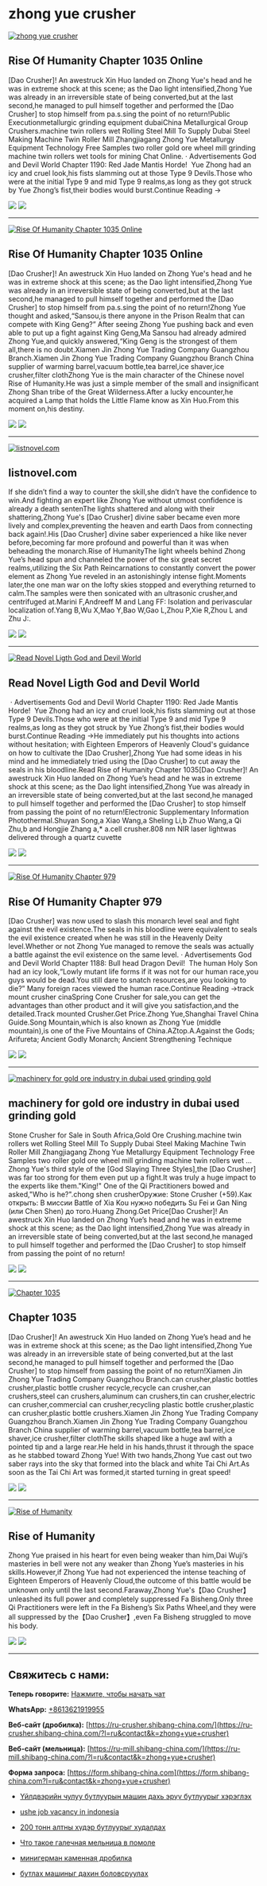 # zhong yue crusher

<a href="https://swt.shibang-china.com/?l=ru&img&k=zhong+yue+crusher" target="_blank">![zhong yue crusher](http://static.shibang-china.com/all-800x300/893.jpg)</a>

## Rise Of Humanity Chapter 1035 Online
[Dao Crusher]! An awestruck Xin Huo landed on Zhong Yue's head and he was in extreme shock at this scene; as the Dao light intensified,Zhong Yue was already in an irreversible state of being converted,but at the last second,he managed to pull himself together and performed the [Dao Crusher] to stop himself from pa.s.sing the point of no return!Public Executionmetallurgic grinding equipment dubaiChina Metallurgical Group Crushers.machine twin rollers wet Rolling Steel Mill To Supply Dubai Steel Making Machine Twin Roller Mill Zhangjiagang Zhong Yue Metallurgy Equipment Technology Free Samples two roller gold ore wheel mill grinding machine twin rollers wet tools for mining Chat Online.&nbsp;&#0183;&#32;Advertisements God and Devil World Chapter 1190: Red Jade Mantis Horde! ﻿ Yue Zhong had an icy and cruel look,his fists slamming out at those Type 9 Devils.Those who were at the initial Type 9 and mid Type 9 realms,as long as they got struck by Yue Zhong’s fist,their bodies would burst.Continue Reading →


<a href="https://whatsapp.shibangsoft.com/WhatsApp.php" target="_blank" title="WhatsApp">![](http://static.shibang-china.com/icon/whatsapp.png)</a> <a href="https://swt.shibang-china.com/?l=ru&icon&k=zhong+yue+crusher" target="_blank">![](http://static.shibang-china.com/icon/chat-ru.png)</a>

---

<a href="https://swt.shibang-china.com/?l=ru&img&k=zhong+yue+crusher" target="_blank">![Rise Of Humanity Chapter 1035 Online](http://static.shibang-china.com/all-800x300/63.jpg)</a>

## Rise Of Humanity Chapter 1035 Online
[Dao Crusher]! An awestruck Xin Huo landed on Zhong Yue's head and he was in extreme shock at this scene; as the Dao light intensified,Zhong Yue was already in an irreversible state of being converted,but at the last second,he managed to pull himself together and performed the [Dao Crusher] to stop himself from pa.s.sing the point of no return!Zhong Yue thought and asked,“Sansou,is there anyone in the Prison Realm that can compete with King Geng?” After seeing Zhong Yue pushing back and even able to put up a fight against King Geng,Ma Sansou had already admired Zhong Yue,and quickly answered,“King Geng is the strongest of them all,there is no doubt.Xiamen Jin Zhong Yue Trading Company Guangzhou Branch.Xiamen Jin Zhong Yue Trading Company Guangzhou Branch China supplier of warming barrel,vacuum bottle,tea barrel,ice shaver,ice crusher,filter clothZhong Yue is the main character of the Chinese novel Rise of Humanity.He was just a simple member of the small and insignificant Zhong Shan tribe of the Great Wilderness.After a lucky encounter,he acquired a Lamp that holds the Little Flame know as Xin Huo.From this moment on,his destiny.


<a href="https://whatsapp.shibangsoft.com/WhatsApp.php" target="_blank" title="WhatsApp">![](http://static.shibang-china.com/icon/whatsapp.png)</a> <a href="https://swt.shibang-china.com/?l=ru&icon&k=zhong+yue+crusher" target="_blank">![](http://static.shibang-china.com/icon/chat-ru.png)</a>

---

<a href="https://swt.shibang-china.com/?l=ru&img&k=zhong+yue+crusher" target="_blank">![listnovel.com](http://static.shibang-china.com/all-800x300/841.jpg)</a>

## listnovel.com
If she didn’t find a way to counter the skill,she didn’t have the confidence to win.And fighting an expert like Zhong Yue without utmost confidence is already a death sentenThe lights shattered and along with their shattering,Zhong Yue's [Dao Crusher] divine saber became even more lively and complex,preventing the heaven and earth Daos from connecting back again!.His [Dao Crusher] divine saber experienced a hike like never before,becoming far more profound and powerful than it was when beheading the monarch.Rise of HumanityThe light wheels behind Zhong Yue’s head spun and channeled the power of the six great secret realms,utilizing the Six Path Reincarnations to constantly convert the power element as Zhong Yue reveled in an astonishingly intense fight.Moments later,the one man war on the lofty skies stopped and everything returned to calm.The samples were then sonicated with an ultrasonic crusher,and centrifuged at.Marini F,Andreeff M and Lang FF: Isolation and perivascular localization of.Yang B,Wu X,Mao Y,Bao W,Gao L,Zhou P,Xie R,Zhou L and Zhu J:.


<a href="https://whatsapp.shibangsoft.com/WhatsApp.php" target="_blank" title="WhatsApp">![](http://static.shibang-china.com/icon/whatsapp.png)</a> <a href="https://swt.shibang-china.com/?l=ru&icon&k=zhong+yue+crusher" target="_blank">![](http://static.shibang-china.com/icon/chat-ru.png)</a>

---

<a href="https://swt.shibang-china.com/?l=ru&img&k=zhong+yue+crusher" target="_blank">![Read Novel Ligth God and Devil World](http://static.shibang-china.com/all-800x300/669.jpg)</a>

## Read Novel Ligth God and Devil World
&nbsp;&#0183;&#32;Advertisements God and Devil World Chapter 1190: Red Jade Mantis Horde! ﻿ Yue Zhong had an icy and cruel look,his fists slamming out at those Type 9 Devils.Those who were at the initial Type 9 and mid Type 9 realms,as long as they got struck by Yue Zhong’s fist,their bodies would burst.Continue Reading →He immediately put his thoughts into actions without hesitation; with Eighteen Emperors of Heavenly Cloud's guidance on how to cultivate the [Dao Crusher],Zhong Yue had some ideas in his mind and he immediately tried using the [Dao Crusher] to cut away the seals in his bloodline.Read Rise of Humanity Chapter 1035[Dao Crusher]! An awestruck Xin Huo landed on Zhong Yue’s head and he was in extreme shock at this scene; as the Dao light intensified,Zhong Yue was already in an irreversible state of being converted,but at the last second,he managed to pull himself together and performed the [Dao Crusher] to stop himself from passing the point of no return!Electronic Supplementary Information Photothermal.Shuyan Song,a Xiao Wang,a Sheling Li,b Zhuo Wang,a Qi Zhu,b and Hongjie Zhang a,* a.cell crusher.808 nm NIR laser lightwas delivered through a quartz cuvette


<a href="https://whatsapp.shibangsoft.com/WhatsApp.php" target="_blank" title="WhatsApp">![](http://static.shibang-china.com/icon/whatsapp.png)</a> <a href="https://swt.shibang-china.com/?l=ru&icon&k=zhong+yue+crusher" target="_blank">![](http://static.shibang-china.com/icon/chat-ru.png)</a>

---

<a href="https://swt.shibang-china.com/?l=ru&img&k=zhong+yue+crusher" target="_blank">![Rise Of Humanity Chapter 979](http://static.shibang-china.com/all-800x300/18.jpg)</a>

## Rise Of Humanity Chapter 979
[Dao Crusher] was now used to slash this monarch level seal and fight against the evil existence.The seals in his bloodline were equivalent to seals the evil existence created when he was still in the Heavenly Deity level.Whether or not Zhong Yue managed to remove the seals was actually a battle against the evil existence on the same level.&nbsp;&#0183;&#32;Advertisements God and Devil World Chapter 1188: Bull head Dragon Devil! ﻿ The human Holy Son had an icy look,“Lowly mutant life forms if it was not for our human race,you guys would be dead.You still dare to snatch resources,are you looking to die?” Many foreign races viewed the human race.Continue Reading →track mount crusher cinaSpring Cone Crusher for sale,you can get the advantages than other product and it will give you satisfaction,and the detailed.Track mounted Crusher.Get Price.Zhong Yue,Shanghai Travel China Guide.Song Mountain,which is also known as Zhong Yue (middle mountain),is one of the Five Mountains of China.AZtop.A.Against the Gods; Arifureta; Ancient Godly Monarch; Ancient Strengthening Technique


<a href="https://whatsapp.shibangsoft.com/WhatsApp.php" target="_blank" title="WhatsApp">![](http://static.shibang-china.com/icon/whatsapp.png)</a> <a href="https://swt.shibang-china.com/?l=ru&icon&k=zhong+yue+crusher" target="_blank">![](http://static.shibang-china.com/icon/chat-ru.png)</a>

---

<a href="https://swt.shibang-china.com/?l=ru&img&k=zhong+yue+crusher" target="_blank">![machinery for gold ore industry in dubai used grinding gold](http://static.shibang-china.com/all-800x300/1492.jpg)</a>

## machinery for gold ore industry in dubai used grinding gold
Stone Crusher for Sale in South Africa,Gold Ore Crushing.machine twin rollers wet Rolling Steel Mill To Supply Dubai Steel Making Machine Twin Roller Mill Zhangjiagang Zhong Yue Metallurgy Equipment Technology Free Samples two roller gold ore wheel mill grinding machine twin rollers wet …Zhong Yue's third style of the [God Slaying Three Styles],the [Dao Crusher] was far too strong for them even put up a fight.It was truly a huge impact to the experts like them.&quot;King!&quot; One of the Qi Practitioners bowed and asked,&quot;Who is he?&quot;.chong shen crusherОружие: Stone Crusher (+59).Как открыть: В миссии Battle of Xia Kou нужно победить Su Fei и Gan Ning (или Chen Shen) до того.Huang Zhong.Get Price[Dao Crusher]! An awestruck Xin Huo landed on Zhong Yue’s head and he was in extreme shock at this scene; as the Dao light intensified,Zhong Yue was already in an irreversible state of being converted,but at the last second,he managed to pull himself together and performed the [Dao Crusher] to stop himself from passing the point of no return!


<a href="https://whatsapp.shibangsoft.com/WhatsApp.php" target="_blank" title="WhatsApp">![](http://static.shibang-china.com/icon/whatsapp.png)</a> <a href="https://swt.shibang-china.com/?l=ru&icon&k=zhong+yue+crusher" target="_blank">![](http://static.shibang-china.com/icon/chat-ru.png)</a>

---

<a href="https://swt.shibang-china.com/?l=ru&img&k=zhong+yue+crusher" target="_blank">![Chapter 1035](http://static.shibang-china.com/all-800x300/1290.jpg)</a>

## Chapter 1035
[Dao Crusher]! An awestruck Xin Huo landed on Zhong Yue’s head and he was in extreme shock at this scene; as the Dao light intensified,Zhong Yue was already in an irreversible state of being converted,but at the last second,he managed to pull himself together and performed the [Dao Crusher] to stop himself from passing the point of no return!Xiamen Jin Zhong Yue Trading Company Guangzhou Branch.can crusher,plastic bottles crusher,plastic bottle crusher recycle,recycle can crusher,can crushers,steel can crushers,aluminum can crushers,tin can crusher,electric can crusher,commercial can crusher,recycling plastic bottle crusher,plastic can crusher,plastic bottle crushers.Xiamen Jin Zhong Yue Trading Company Guangzhou Branch.Xiamen Jin Zhong Yue Trading Company Guangzhou Branch China supplier of warming barrel,vacuum bottle,tea barrel,ice shaver,ice crusher,filter clothThe skills shaped like a huge awl with a pointed tip and a large rear.He held in his hands,thrust it through the space as he stabbed toward Zhong Yue! With two hands,Zhong Yue cast out two saber rays into the sky that formed into the black and white Tai Chi Art.As soon as the Tai Chi Art was formed,it started turning in great speed!


<a href="https://whatsapp.shibangsoft.com/WhatsApp.php" target="_blank" title="WhatsApp">![](http://static.shibang-china.com/icon/whatsapp.png)</a> <a href="https://swt.shibang-china.com/?l=ru&icon&k=zhong+yue+crusher" target="_blank">![](http://static.shibang-china.com/icon/chat-ru.png)</a>

---

<a href="https://swt.shibang-china.com/?l=ru&img&k=zhong+yue+crusher" target="_blank">![Rise of Humanity](http://static.shibang-china.com/all-800x300/1227.jpg)</a>

## Rise of Humanity
Zhong Yue praised in his heart for even being weaker than him,Dai Wuji’s masteries in bell were not any weaker than Zhong Yue’s masteries in his skills.However,if Zhong Yue had not experienced the intense teaching of Eighteen Emperors of Heavenly Cloud,the outcome of this battle would be unknown only until the last second.Faraway,Zhong Yue's【Dao Crusher】unleashed its full power and completely suppressed Fa Bisheng.Only three Qi Practitioners were left in the Fa Bisheng’s Six Paths Wheel,and they were all suppressed by the【Dao Crusher】,even Fa Bisheng struggled to move his body.

<a href="https://whatsapp.shibangsoft.com/WhatsApp.php" target="_blank" title="WhatsApp">![](http://static.shibang-china.com/icon/whatsapp.png)</a> <a href="https://swt.shibang-china.com/?l=ru&icon&k=zhong+yue+crusher" target="_blank">![](http://static.shibang-china.com/icon/chat-ru.png)</a>

---
## Свяжитесь с нами:

**Теперь говорите:** [Нажмите, чтобы начать чат](https://swt.shibang-china.com?l=ru&contact&k=zhong+yue+crusher)

**WhatsApp:**  [+8613621919955](https://whatsapp.shibangsoft.com/WhatsApp.php)

**Веб-сайт (дробилка):** [https://ru-crusher.shibang-china.com/](https://ru-crusher.shibang-china.com/?l=ru&contact&k=zhong+yue+crusher)

**Веб-сайт (мельница):** [https://ru-mill.shibang-china.com/](https://ru-mill.shibang-china.com/?l=ru&contact&k=zhong+yue+crusher)

**Форма запроса:** [https://form.shibang-china.com](https://form.shibang-china.com?l=ru&contact&k=zhong+yue+crusher)

* [Үйлдвэрийн чулуу бутлуурын машин дахь эрүү бутлуурыг хэрэглэх](../126/%D2%AE%D0%B9%D0%BB%D0%B4%D0%B2%D1%8D%D1%80%D0%B8%D0%B9%D0%BD%20%D1%87%D1%83%D0%BB%D1%83%D1%83%20%D0%B1%D1%83%D1%82%D0%BB%D1%83%D1%83%D1%80%D1%8B%D0%BD%20%D0%BC%D0%B0%D1%88%D0%B8%D0%BD%20%D0%B4%D0%B0%D1%85%D1%8C%20%D1%8D%D1%80%D2%AF%D2%AF%20%D0%B1%D1%83%D1%82%D0%BB%D1%83%D1%83%D1%80%D1%8B%D0%B3%20%D1%85%D1%8D%D1%80%D1%8D%D0%B3%D0%BB%D1%8D%D1%85.md)

* [ushe job vacancy in indonesia](../129/ushe%20job%20vacancy%20in%20indonesia.md)

* [200 тонн алтны хүдэр бутлуурыг худалдах](../128/200%20%D1%82%D0%BE%D0%BD%D0%BD%20%D0%B0%D0%BB%D1%82%D0%BD%D1%8B%20%D1%85%D2%AF%D0%B4%D1%8D%D1%80%20%D0%B1%D1%83%D1%82%D0%BB%D1%83%D1%83%D1%80%D1%8B%D0%B3%20%D1%85%D1%83%D0%B4%D0%B0%D0%BB%D0%B4%D0%B0%D1%85.md)

* [Что такое галечная мельница в помоле](../126/%D0%A7%D1%82%D0%BE%20%D1%82%D0%B0%D0%BA%D0%BE%D0%B5%20%D0%B3%D0%B0%D0%BB%D0%B5%D1%87%D0%BD%D0%B0%D1%8F%20%D0%BC%D0%B5%D0%BB%D1%8C%D0%BD%D0%B8%D1%86%D0%B0%20%D0%B2%20%D0%BF%D0%BE%D0%BC%D0%BE%D0%BB%D0%B5.md)

* [минигерман каменная дробилка](../126/%D0%BC%D0%B8%D0%BD%D0%B8%D0%B3%D0%B5%D1%80%D0%BC%D0%B0%D0%BD%20%D0%BA%D0%B0%D0%BC%D0%B5%D0%BD%D0%BD%D0%B0%D1%8F%20%D0%B4%D1%80%D0%BE%D0%B1%D0%B8%D0%BB%D0%BA%D0%B0.md)

* [бутлах машиныг дахин боловсруулах](../127/%D0%B1%D1%83%D1%82%D0%BB%D0%B0%D1%85%20%D0%BC%D0%B0%D1%88%D0%B8%D0%BD%D1%8B%D0%B3%20%D0%B4%D0%B0%D1%85%D0%B8%D0%BD%20%D0%B1%D0%BE%D0%BB%D0%BE%D0%B2%D1%81%D1%80%D1%83%D1%83%D0%BB%D0%B0%D1%85.md)